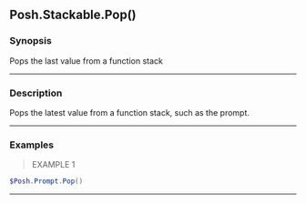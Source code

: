Posh.Stackable.Pop()
--------------------




### Synopsis
Pops the last value from a function stack



---


### Description

Pops the latest value from a function stack, such as the prompt.



---


### Examples
> EXAMPLE 1

```PowerShell
$Posh.Prompt.Pop()
```


---
